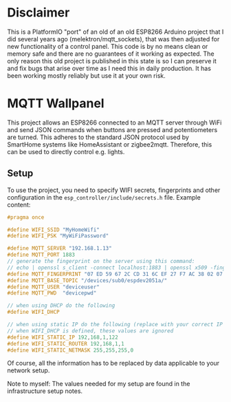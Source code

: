 # Disclaimer

This is a PlatformIO "port" of an old of an old ESP8266 Arduino project that I did several years ago (melektron/mqtt_sockets), that was then adjusted for new functionality of a control panel.
This code is by no means clean or memory safe and there are no guarantees of it working as expected. The only reason this old project is published in this state is so I can preserve it and fix bugs that arise over time as I need this in daily production. It has been working mostly reliably but use it at your own risk. 


# MQTT Wallpanel

This project allows an ESP8266 connected to an MQTT server through WiFi and send JSON commands when buttons are pressed and potentiometers are turned. This adheres to the standard JSON protocol used by SmartHome systems like HomeAssistant or zigbee2mqtt. Therefore, this can be used to directly control e.g. lights.

## Setup

To use the project, you need to specify WIFI secrets, fingerprints and other configuration in the ```esp_controller/include/secrets.h``` file. Example content:

```c
#pragma once

#define WIFI_SSID "MyHomeWifi"
#define WIFI_PSK "MyWiFiPassword"

#define MQTT_SERVER "192.168.1.13"
#define MQTT_PORT 1883
// generate the fingerprint on the server using this command:
// echo | openssl s_client -connect localhost:1883 | openssl x509 -fingerprint -noout
#define MQTT_FINGERPRINT "07 ED 59 67 2C CD 31 6C EF 27 F7 AC 38 02 07 9C 60 EC FA 0A" // this isn't used at the moment because it didn't work
#define MQTT_BASE_TOPIC "/devices/sub0/espdev2051a/"
#define MQTT_USER "deviceuser"
#define MQTT_PWD  "devicepwd"

// when using DHCP do the following
#define WIFI_DHCP

// when using static IP do the following (replace with your correct IP settings)
// when WIFI_DHCP is defined, these values are ignored
#define WIFI_STATIC_IP 192,168,1,122
#define WIFI_STATIC_ROUTER 192,168,1,1
#define WIFI_STATIC_NETMASK 255,255,255,0

```

Of course, all the information has to be replaced by data applicable to your network setup.

Note to myself:
The values needed for my setup are found in the infrastructure setup notes.

